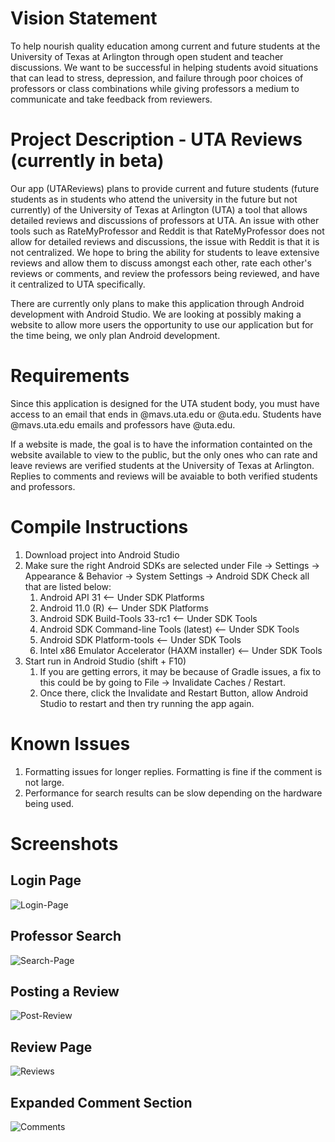 # Vision Statement
To help nourish quality education among current and future students at the University of Texas at Arlington through open student and teacher discussions. We want to be successful in helping students avoid situations that can lead to stress, depression, and failure through poor choices of professors or class combinations while giving professors a medium to communicate and take feedback from reviewers.

# Project Description - UTA Reviews (currently in beta)
Our app (UTAReviews) plans to provide current and future students (future students as in students who attend the university in the future but not currently) of the University of Texas at Arlington (UTA) a tool that allows detailed reviews and discussions of professors at UTA. An issue with other tools such as RateMyProfessor and Reddit is that RateMyProfessor does not allow for detailed reviews and discussions, the issue with Reddit is that it is not centralized. We hope to bring the ability for students to leave extensive reviews and allow them to discuss amongst each other, rate each other's reviews or comments, and review the professors being reviewed, and have it centralized to UTA specifically.

There are currently only plans to make this application through Android development with Android Studio. We are looking at possibly making a website to allow more users the opportunity to use our application but for the time being, we only plan Android development.

# Requirements
Since this application is designed for the UTA student body, you must have access to an email that ends in @mavs.uta.edu or @uta.edu. Students have @mavs.uta.edu emails and professors have @uta.edu.

If a website is made, the goal is to have the information containted on the website available to view to the public, but the only ones who can rate and leave reviews are verified students at the University of Texas at Arlington. Replies to comments and reviews will be avaiable to both verified students and professors.

# Compile Instructions
1. Download project into Android Studio
2. Make sure the right Android SDKs are selected under File -> Settings -> Appearance & Behavior -> System Settings -> Android SDK
   Check all that are listed below:
   1. Android API 31                                  <-- Under SDK Platforms
   2. Android 11.0 (R)                                <-- Under SDK Platforms
   3. Android SDK Build-Tools 33-rc1                  <-- Under SDK Tools
   4. Android SDK Command-line Tools (latest)         <-- Under SDK Tools
   5. Android SDK Platform-tools                      <-- Under SDK Tools
   6. Intel x86 Emulator Accelerator (HAXM installer) <-- Under SDK Tools
3. Start run in Android Studio (shift + F10)
   1. If you are getting errors, it may be because of Gradle issues, a fix to this could be by going to File -> Invalidate Caches / Restart.
   2. Once there, click the Invalidate and Restart Button, allow Android Studio to restart and then try running the app again.

# Known Issues
1. Formatting issues for longer replies. Formatting is fine if the comment is not large.
2. Performance for search results can be slow depending on the hardware being used.

# Screenshots
## Login Page
<img src="https://i.ibb.co/D8W8M7g/Login-Page.png" alt="Login-Page" border="0">

## Professor Search
<img src="https://i.ibb.co/7ggSRQf/Search-Page.png" alt="Search-Page" border="0">

## Posting a Review
<img src="https://i.ibb.co/L0Q7Q1P/Post-Review.png" alt="Post-Review" border="0">

## Review Page
<img src="https://i.ibb.co/0Q2fH8z/Reviews.png" alt="Reviews" border="0">

## Expanded Comment Section
<img src="https://i.ibb.co/80Lc9nC/Comments.png" alt="Comments" border="0">
